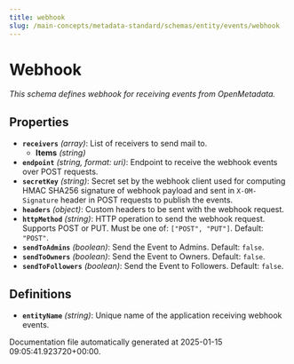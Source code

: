 ```yaml
---
title: webhook
slug: /main-concepts/metadata-standard/schemas/entity/events/webhook
---
```


# Webhook

*This schema defines webhook for receiving events from OpenMetadata.*

## Properties

- **`receivers`** *(array)*: List of receivers to send mail to.
  - **Items** *(string)*
- **`endpoint`** *(string, format: uri)*: Endpoint to receive the webhook events over POST requests.
- **`secretKey`** *(string)*: Secret set by the webhook client used for computing HMAC SHA256 signature of webhook payload and sent in `X-OM-Signature` header in POST requests to publish the events.
- **`headers`** *(object)*: Custom headers to be sent with the webhook request.
- **`httpMethod`** *(string)*: HTTP operation to send the webhook request. Supports POST or PUT. Must be one of: `["POST", "PUT"]`. Default: `"POST"`.
- **`sendToAdmins`** *(boolean)*: Send the Event to Admins. Default: `false`.
- **`sendToOwners`** *(boolean)*: Send the Event to Owners. Default: `false`.
- **`sendToFollowers`** *(boolean)*: Send the Event to Followers. Default: `false`.
## Definitions

- **`entityName`** *(string)*: Unique name of the application receiving webhook events.


Documentation file automatically generated at 2025-01-15 09:05:41.923720+00:00.
